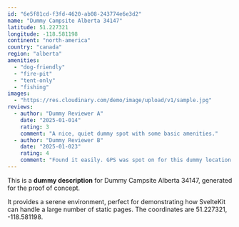 ```yaml
---
id: "6e5f81cd-f3fd-4620-ab08-243774e6e3d2"
name: "Dummy Campsite Alberta 34147"
latitude: 51.227321
longitude: -118.581198
continent: "north-america"
country: "canada"
region: "alberta"
amenities:
  - "dog-friendly"
  - "fire-pit"
  - "tent-only"
  - "fishing"
images:
  - "https://res.cloudinary.com/demo/image/upload/v1/sample.jpg"
reviews:
  - author: "Dummy Reviewer A"
    date: "2025-01-014"
    rating: 3
    comment: "A nice, quiet dummy spot with some basic amenities."
  - author: "Dummy Reviewer B"
    date: "2025-01-023"
    rating: 4
    comment: "Found it easily. GPS was spot on for this dummy location."
---
```


This is a **dummy description** for Dummy Campsite Alberta 34147, generated for the proof of concept.

It provides a serene environment, perfect for demonstrating how SvelteKit can handle a large number of static pages. The coordinates are 51.227321, -118.581198.
